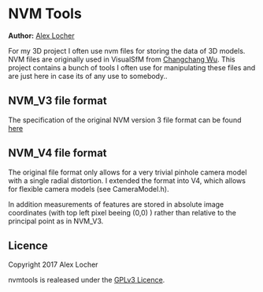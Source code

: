 # NVM Tools

**Author:** [Alex Locher](http://www.vision.ee.ethz.ch/~alocher)

For my 3D project I often use nvm files for storing the data of 3D models. NVM files are originally used in VisualSfM from [Changchang Wu](http://ccwu.me/). 
This project contains a bunch of tools I often use for manipulating these files and are just here in case its of any use to somebody..

## NVM_V3 file format

The specification of the original NVM version 3 file format can be found [here](http://ccwu.me/vsfm/doc.html#nvm)

## NVM_V4 file format

The original file format only allows for a very trivial pinhole camera model with a single radial distortion. 
I extended the format into V4, which allows for flexible camera models (see CameraModel.h). 

In addition measurements of features are stored in absolute image coordinates (with top left pixel beeing (0,0) ) rather than relative to the principal point as in NVM_V3. 




## Licence
Copyright 2017 Alex Locher

nvmtools is realeased under the [GPLv3 Licence](https://www.gnu.org/licenses/gpl-3.0.txt).

